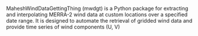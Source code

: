 MaheshWindDataGettingThing (mwdgt) is a Python package for extracting and interpolating MERRA-2 wind data at custom locations over a specified date range. It is designed to automate the retrieval of gridded wind data and provide time series of wind components (U, V) 
